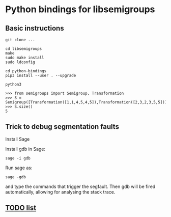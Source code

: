 # Python bindings for libsemigroups

## Basic instructions

    git clone ...

    cd libsemigroups
    make
    sudo make install
    sudo ldconfig

    cd python-bindings
    pip3 install --user . --upgrade

    python3

    >>> from semigroups import Semigroup, Transformation
    >>> S = Semigroup([Transformation([1,1,4,5,4,5]),Transformation([2,3,2,3,5,5])])
    >>> S.size()
    5

## Trick to debug segmentation faults

Install Sage

Install gdb in Sage:

    sage -i gdb

Run sage as:

    sage -gdb

and type the commands that trigger the segfault. Then gdb will be
fired automatically, allowing for analysing the stack trace.

## [TODO list](TODO)
